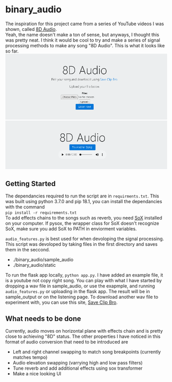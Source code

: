 # binary_audio  

The inspiration for this project came from a series of YouTube videos I was
shown, called [8D Audio](https://www.youtube.com/channel/UCrRpYEytIHGyDgNWO6VbHlQ/videos "Check it out!").  
Yeah, the name doesn't make a ton of sense, but anyways, I thought this was pretty neat. I think it would be cool to try and make a series of signal processing methods to make any song "8D Audio". This is what it looks like so far.
![starting page](./img/front_page.PNG)
![listen page](./img/listen_page.PNG)

## Getting Started  
The dependancies required to run the script are in `requirments.txt`.  This was built using python 3.7.0 and pip 18.1, you can install the dependancies with the command  
`pip install -r requirements.txt`  
To add effects chains to the songs such as reverb, you need [SoX](http://sox.sourceforge.net/) installed on your computer.  If pysox, the wrapper class for SoX doesn't recognize SoX, make sure you add SoX to PATH in enviorment variables.  

`audio_features.py` is best used for when devoloping the signal processing. This script was devoloped by taking files in the first directory and saves them in the seccond.  
* ./binary_audio/sample_audio
* ./binary_audio/static

To run the flask app locally, `python app.py`.
I have added an example file, it is a youtube not copy right song.  You can play with what I have started by dropping a wav file in sample_audio, or use the exapmple, and running `audio_features.py` or uploading in the flask app.  The result will be in sample_output or on the listening page.  To download another wav file to experiment with, you can use this site, [Save Clip Bro](https://www.saveclipbro.com/).

## What needs to be done   
Currently, audio moves on horizontal plane with effects chain and is pretty close to achieving "8D" status.  The other properties I have noticed in this format of audio conversion that need to be introduced are  

* Left and right channel swapping to match song breakpoints (currently matches tempo)
* Audio elevation swapping (varrying high and low pass filters)
* Tune reverb and add additional effects using sox transformer
* Make a nice looking UI
